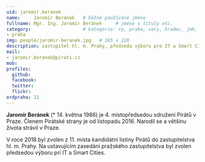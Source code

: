 ```yaml
---
uid: jaromir.beranek
name:     Jaromír Beránek  	# běžně používáné jméno
fullname: Mgr. Ing. Jaromír Beránek 	# jméno s tituly etc.
category:                 	# kategorie: rp, praha, vary, hradec, jmk, senat
- praha
img: people/jaromir-beranek.jpg   # 165 x 220
description: zastupitel hl. m. Prahy, předseda výboru pro IT a Smart Cities           	# kratký popis, max 160 znaků
mail:
- jaromir.beranek@pirati.cz
mob:			  
profiles:
  github:                 
  facebook: 		  
  twitter: 		  
  flickr:     		  
ordpraha: 11
---
```


**Jaromír Beránek** (* 14. května 1986) je 4. místopředsedou sdružení Pirátů v Praze. Členem Pirátské strany je od listopadu 2016. Narodil se a většinu života strávil v Praze.

V roce 2018 byl zvolen z 11. místa kandidátní listiny Pirátů do zastupitelstva hl. m. Prahy. Na ustavujícím zasedání pražského zastupitelstva byl zvolen předsedou výboru pri IT a Smart Cities. 

